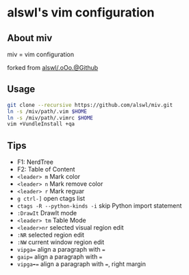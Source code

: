 # alswl's vim configuration #

## About miv ##

miv = vim configuration

forked from [alswl/.oOo.@Github][]

## Usage ##

``` bash
git clone --recursive https://github.com/alswl/miv.git
ln -s /miv/path/.vim $HOME
ln -s /miv/path/.vimrc $HOME
vim +VundleInstall +qa
```


## Tips

*   F1: NerdTree
*   F2: Table of Content
*   `<leader> m` Mark color
*   `<leader> n` Mark remove color
*   `<leader> r` Mark reguar
*   `g ctrl-]` open ctags list
*   `ctags -R --python-kinds -i` skip Python import statement
*   `:DrawIt` DrawIt mode
*   `<leader> tm` Table Mode
*   `<leader>nr` selected visual region edit
*   `:NR` selected region edit
*   `:NW` current window region edit
*   `vipga=` align a paragraph with `=`
*   `gaip=` align a paragraph with `=`
*   `vipga➡️=` align a paragraph with `=`, right margin

[alswl/.oOo.@Github]: https://github.com/alswl/.oOo.

